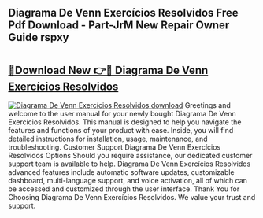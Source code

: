 ## Diagrama De Venn Exercícios Resolvidos Free Pdf Download - Part-JrM New Repair Owner Guide rspxy

# <h2><a href="http://dfriie.blite.top/?on=Diagrama+De+Venn+Exerc%c3%adcios+Resolvidos">🔗Download New 👉🔴 Diagrama De Venn Exercícios Resolvidos</a></h2>

[![Diagrama De Venn Exercícios Resolvidos download](https://i.imgur.com/lujVjoI.png)](http://dfriie.blite.top/?on=Diagrama+De+Venn+Exerc%c3%adcios+Resolvidos)
Greetings and welcome to the user manual for your newly bought Diagrama De Venn Exercícios Resolvidos. This manual is designed to help you navigate the features and functions of your product with ease. Inside, you will find detailed instructions for installation, usage, maintenance, and troubleshooting. Customer Support Diagrama De Venn Exercícios Resolvidos Options Should you require assistance, our dedicated customer support team is available to help. Diagrama De Venn Exercícios Resolvidos advanced features include automatic software updates, customizable dashboard, multi-language support, and voice activation, all of which can be accessed and customized through the user interface. Thank You for Choosing Diagrama De Venn Exercícios Resolvidos. We value your trust and support.
